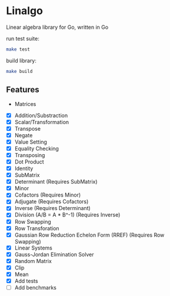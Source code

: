# Linalgo

Linear algebra library for Go, written in Go

run test suite:

```bash
make test
```

build library:

```bash
make build
```

## Features

-   Matrices

*   [x] Addition/Substraction
*   [x] Scalar/Transformation
*   [x] Transpose
*   [x] Negate
*   [x] Value Setting
*   [x] Equality Checking
*   [x] Transposing
*   [x] Dot Product
*   [x] Identity
*   [x] SubMatrix
*   [x] Determinant (Requires SubMatrix)
*   [x] Minor
*   [x] Cofactors (Requires Minor)
*   [x] Adjugate (Requires Cofactors)
*   [x] Inverse (Requires Determinant)
*   [x] Division (A/B = A \* B^-1) (Requires Inverse)
*   [x] Row Swapping
*   [x] Row Transforation
*   [x] Gaussian Row Reduction Echelon Form (RREF) (Requires Row Swapping)
*   [x] Linear Systems
*   [x] Gauss-Jordan Elimination Solver
*   [x] Random Matrix
*   [x] Clip
*   [x] Mean
*   [x] Add tests
*   [ ] Add benchmarks
